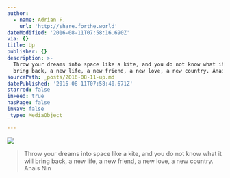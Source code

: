 ```yaml
---
author:
  - name: Adrian F.
    url: 'http://share.forthe.world'
dateModified: '2016-08-11T07:58:16.690Z'
via: {}
title: Up
publisher: {}
description: >-
  Throw your dreams into space like a kite, and you do not know what it will
  bring back, a new life, a new friend, a new love, a new country. Anais Nin
sourcePath: _posts/2016-08-11-up.md
datePublished: '2016-08-11T07:58:40.671Z'
starred: false
inFeed: true
hasPage: false
inNav: false
_type: MediaObject

---
```

![](https://the-grid-user-content.s3-us-west-2.amazonaws.com/764020ea-bafb-460c-9339-5a2bd2f6f334.jpg)

> Throw your dreams into space like a kite, and you do not know what it will bring back, a new life, a new friend, a new love, a new country. Anais Nin